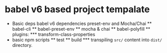 # babel v6 based project tempalate

* Basic deps babel v6 dependencies preset-env and Mocha/Chai
** babel-cli
** babel-preset-env
** mocha & chai
** babel-polyfill
** plugins:
*** transform-class-properties
* basic npm scripts
** test
** build
*** transpiling `src/` content into `dist/` directory.
